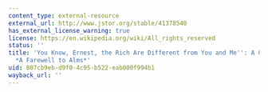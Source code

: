 ```yaml
---
content_type: external-resource
external_url: http://www.jstor.org/stable/41378540
has_external_license_warning: true
license: https://en.wikipedia.org/wiki/All_rights_reserved
status: ''
title: 'You Know, Ernest, the Rich Are Different from You and Me'': A Comment on Clark''s
  *A Farewell to Alms*'
uid: 807cb9eb-d9f0-4c95-b522-eab000f994b1
wayback_url: ''
---
```


